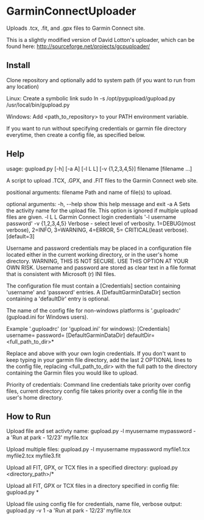 GarminConnectUploader
=====================

Uploads .tcx, .fit, and .gpx files to Garmin Connect site.

This is a slightly modified version of David Lotton's uploader, which can be found here:
http://sourceforge.net/projects/gcpuploader/

Install
----------------------

Clone repository and optionally add to system path (if you want to run from any location)

Linux:
Create a symbolic link
sudo ln -s /opt/pygupload/gupload.py /usr/local/bin/gupload.py

Windows:
Add <path_to_repository> to your PATH environment variable.

If you want to run without specifying credentials or garmin file directory everytime, then create a config file, as specified below.


Help
-----------------------

usage: gupload.py [-h] [-a A] [-l L L] [-v {1,2,3,4,5}]
                  filename [filename ...]

A script to upload .TCX, .GPX, and .FIT files to the Garmin Connect web site.

positional arguments:
    filename Path and name of file(s) to upload.

optional arguments:
  -h, --help show this help message and exit
  -a A Sets the activity name for the upload file. This option is
                  ignored if multiple upload files are given.
  -l L L Garmin Connect login credentials '-l username password'
  -v {1,2,3,4,5} Verbose - select level of verbosity. 1=DEBUG(most verbose),
                  2=INFO, 3=WARNING, 4=ERROR, 5= CRITICAL(least verbose).
                  [default=3]

Username and password credentials may be placed in a configuration file located either in the current working directory, or in the user's home directory. WARNING, THIS IS NOT SECURE. USE THIS OPTION AT YOUR OWN RISK. Username and password are stored as clear text in a file format that is consistent with Microsoft (r) INI files.

The configuration file must contain a [Credentials] section containing 'username' and 'password' entries. A [DefaultGarminDataDir] section containing a 'defaultDir' entry is optional.

The name of the config file for non-windows platforms is '.guploadrc' (gupload.ini for Windows users).

Example '.guploadrc' (or 'gupload.ini' for windows):
[Credentials]
username=<myusername>
password=<mypassword>
[DefaultGarminDataDir]
defaultDir=<full_path_to_dir>\*

Replace <myusername> and <mypassword> above with your own login credentials. If you don't want to keep typing in your garmin file directory, add the last 2 OPTIONAL lines to the config file, replacing <full_path_to_dir> with the full path to the directory containing the Garmin files you would like to upload.

Priority of credentials:
Command line credentials take priority over config files, current directory config file takes priority over a config file in the user's home directory.


How to Run
-------------------------

Upload file and set activty name:
gupload.py -l myusername mypassword -a 'Run at park - 12/23' myfile.tcx

Upload multiple files:
gupload.py -l myusername mypassword myfile1.tcx myfile2.tcx myfile3.fit

Upload all FIT, GPX, or TCX files in a specified directory:
gupload.py <directory_path>/*

Upload all FIT, GPX or TCX files in a directory specified in config file:
gupload.py *

Upload file using config file for credentials, name file, verbose output:
gupload.py -v 1 -a 'Run at park - 12/23' myfile.tcx

